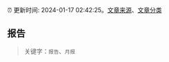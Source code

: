 :alarm_clock: 更新时间: 2024-01-17 02:42:25。[文章来源](/README.md)、[文章分类](/TAGS.md)

## 报告


> 关键字：`报告`、`月报`



